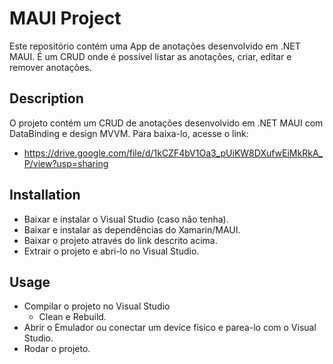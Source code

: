 # MAUI Project
Este repositório contém uma App de anotações desenvolvido em .NET MAUI. É um CRUD onde é possível listar as anotações, criar, editar e remover anotações.

## Description
O projeto contém um CRUD de anotações desenvolvido em .NET MAUI com DataBinding e design MVVM. Para baixa-lo, acesse o link: 
- https://drive.google.com/file/d/1kCZF4bV1Oa3_pUiKW8DXufwEiMkRkA_P/view?usp=sharing

## Installation
- Baixar e instalar o Visual Studio (caso não tenha).
- Baixar e instalar as dependências do Xamarin/MAUI.
- Baixar o projeto através do link descrito acima.
- Extrair o projeto e abri-lo no Visual Studio.

## Usage
- Compilar o projeto no Visual Studio
    - Clean e Rebuild.
- Abrir o Emulador ou conectar um device físico e parea-lo com o Visual Studio.
- Rodar o projeto.
